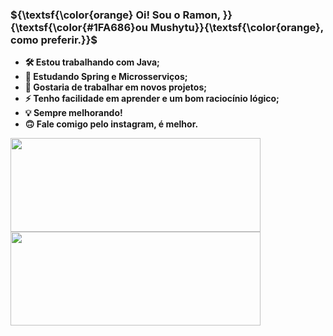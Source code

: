 
### ${\textsf{\color{orange} Oi! Sou o Ramon, }}{\textsf{\color{#1FA686}ou Mushytu}}{\textsf{\color{orange}, como preferir.}}$
- **🛠️ Estou trabalhando com Java;**
- **🍃 Estudando Spring e Microsserviços;**
- **👥 Gostaria de trabalhar em novos projetos;**
- **⚡ Tenho facilidade em aprender e um bom raciocínio lógico;**
- **💡 Sempre melhorando!**
- **🙃 Fale comigo pelo instagram, é melhor.**

<a href="https://github.com/mushytu/github-readme-stats">
  <img height="150" width="400" align="center" src="https://github-readme-stats.vercel.app/api?username=mushytu&show_icons=true&locale=pt-br&hide_border=true&bg_color=074133&text_color=FFFFFF&title_color=EA8C2F&icon_color=AF5C09&line_height=20&" />
</a>
<a href="https://github.com/mushytu/github-readme-stats">
  <img height="150" width="400" align="center" src="https://github-readme-stats.vercel.app/api/top-langs/?username=mushytu&layout=compact&show_icons=true&locale=pt-br&hide_border=true&bg_color=074133&text_color=FFFFFF&title_color=EA8C2F&icon_color=AF5C09&line_height=20&" />
</a>
